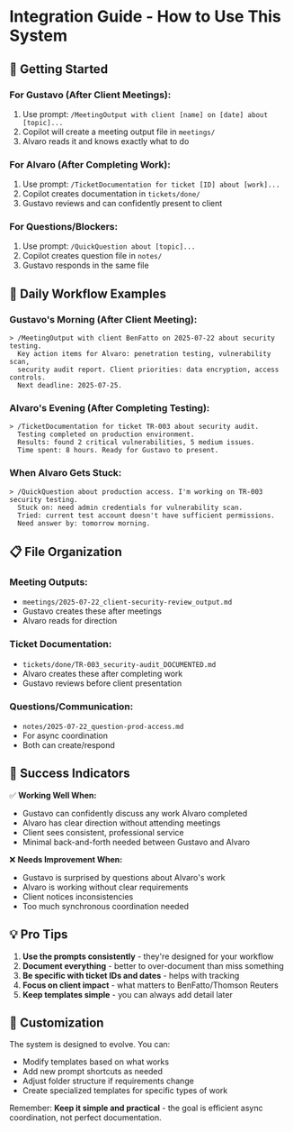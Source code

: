 # Integration Guide - How to Use This System

## 🚀 Getting Started

### For Gustavo (After Client Meetings):
1. Use prompt: `/MeetingOutput with client [name] on [date] about [topic]...`
2. Copilot will create a meeting output file in `meetings/`
3. Alvaro reads it and knows exactly what to do

### For Alvaro (After Completing Work):
1. Use prompt: `/TicketDocumentation for ticket [ID] about [work]...`
2. Copilot creates documentation in `tickets/done/`
3. Gustavo reviews and can confidently present to client

### For Questions/Blockers:
1. Use prompt: `/QuickQuestion about [topic]...`
2. Copilot creates question file in `notes/`
3. Gustavo responds in the same file

## 🔄 Daily Workflow Examples

### Gustavo's Morning (After Client Meeting):
```
> /MeetingOutput with client BenFatto on 2025-07-22 about security testing. 
  Key action items for Alvaro: penetration testing, vulnerability scan, 
  security audit report. Client priorities: data encryption, access controls. 
  Next deadline: 2025-07-25.
```

### Alvaro's Evening (After Completing Testing):
```
> /TicketDocumentation for ticket TR-003 about security audit. 
  Testing completed on production environment. 
  Results: found 2 critical vulnerabilities, 5 medium issues. 
  Time spent: 8 hours. Ready for Gustavo to present.
```

### When Alvaro Gets Stuck:
```
> /QuickQuestion about production access. I'm working on TR-003 security testing. 
  Stuck on: need admin credentials for vulnerability scan. 
  Tried: current test account doesn't have sufficient permissions. 
  Need answer by: tomorrow morning.
```

## 📋 File Organization

### Meeting Outputs:
- `meetings/2025-07-22_client-security-review_output.md`
- Gustavo creates these after meetings
- Alvaro reads for direction

### Ticket Documentation:
- `tickets/done/TR-003_security-audit_DOCUMENTED.md`
- Alvaro creates these after completing work
- Gustavo reviews before client presentation

### Questions/Communication:
- `notes/2025-07-22_question-prod-access.md`
- For async coordination
- Both can create/respond

## 🎯 Success Indicators

✅ **Working Well When:**
- Gustavo can confidently discuss any work Alvaro completed
- Alvaro has clear direction without attending meetings
- Client sees consistent, professional service
- Minimal back-and-forth needed between Gustavo and Alvaro

❌ **Needs Improvement When:**
- Gustavo is surprised by questions about Alvaro's work
- Alvaro is working without clear requirements
- Client notices inconsistencies
- Too much synchronous coordination needed

## 💡 Pro Tips

1. **Use the prompts consistently** - they're designed for your workflow
2. **Document everything** - better to over-document than miss something
3. **Be specific with ticket IDs and dates** - helps with tracking
4. **Focus on client impact** - what matters to BenFatto/Thomson Reuters
5. **Keep templates simple** - you can always add detail later

## 🔧 Customization

The system is designed to evolve. You can:
- Modify templates based on what works
- Add new prompt shortcuts as needed
- Adjust folder structure if requirements change
- Create specialized templates for specific types of work

Remember: **Keep it simple and practical** - the goal is efficient async coordination, not perfect documentation.
